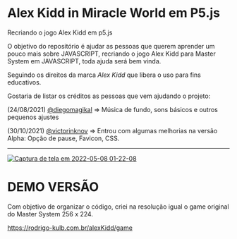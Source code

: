 # Alex Kidd in Miracle World em P5.js
Recriando o jogo Alex Kidd em p5.js

O objetivo do repositório é ajudar as pessoas que querem aprender um pouco mais sobre JAVASCRIPT, recriando o jogo Alex Kidd para Master System em JAVASCRIPT, toda ajuda será bem vinda.

Seguindo os direitos da marca *Alex Kidd* que libera o uso para fins educativos.

Gostaria de listar os créditos as pessoas que vem ajudando o projeto:

(24/08/2021) [@diegomagikal](https://github.com/diegomagikal) => Música de fundo, sons básicos e outros pequenos ajustes

(30/10/2021) [@victorinknov](https://github.com/victorinknov) => Entrou com algumas melhorias na versão Alpha: Opção de pause, Favicon, CSS.
<hr>

<a href="https://rodrigo-kulb.com.br/alexKidd/game">![Captura de tela em 2022-05-08 01-22-08](https://user-images.githubusercontent.com/5334261/167281624-a01b3b75-0ce7-4e50-a2b4-e007cba004c5.png)</a>



# DEMO VERSÃO
Com objetivo de organizar o código, criei na resolução igual o game original do Master System 256 x 224.

https://rodrigo-kulb.com.br/alexKidd/game

